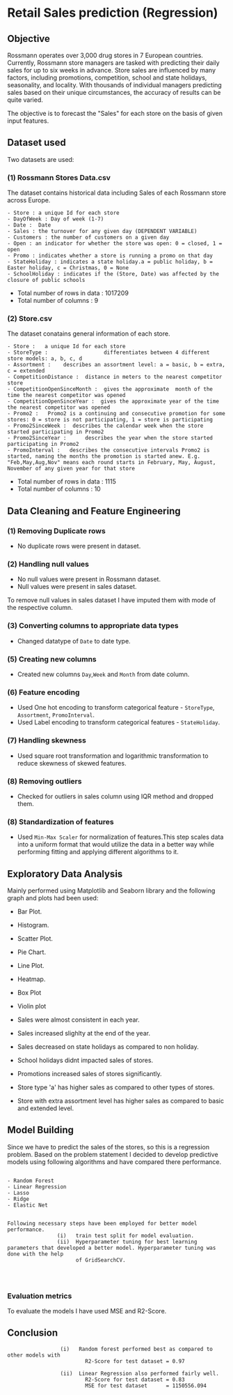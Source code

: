 # Retail Sales prediction (Regression)


## Objective
Rossmann operates over 3,000 drug stores in 7 European countries. Currently, Rossmann store managers are tasked with predicting their daily sales for up to six weeks in advance. Store sales are influenced by many factors, including promotions, competition, school and state holidays, seasonality, and locality. With thousands of individual managers predicting sales based on their unique circumstances, the accuracy of results can be quite varied.

 The objective is to forecast the "Sales" for each store on the basis of given input features.
## Dataset used

Two datasets are used:

### (1) Rossmann Stores Data.csv 
 The dataset contains historical data including Sales of each Rossmann store across Europe.

```
- Store : a unique Id for each store
- DayOfWeek : Day of week (1-7)
- Date :  Date    
- Sales : the turnover for any given day (DEPENDENT VARIABLE)         
- Customers : the number of customers on a given day  
- Open : an indicator for whether the store was open: 0 = closed, 1 = open         
- Promo : indicates whether a store is running a promo on that day       
- StateHoliday : indicates a state holiday.a = public holiday, b = Easter holiday, c = Christmas, 0 = None
- SchoolHoliday : indicates if the (Store, Date) was affected by the closure of public schools

```

- Total number of rows in data : 1017209
- Total number of columns : 9


### (2) Store.csv

The dataset conatains general information of each store.

```
- Store :   a unique Id for each store                 
- StoreType :                  differentiates between 4 different store models: a, b, c, d 
- Assortment :    describes an assortment level: a = basic, b = extra, c = extended              
- CompetitionDistance :  distance in meters to the nearest competitor store    
- CompetitionOpenSinceMonth :  gives the approximate  month of the time the nearest competitor was opened
- CompetitionOpenSinceYear :  gives the approximate year of the time the nearest competitor was opened            
- Promo2 :   Promo2 is a continuing and consecutive promotion for some stores: 0 = store is not participating, 1 = store is participating                   
- Promo2SinceWeek :  describes the calendar week when the store started participating in Promo2         
- Promo2SinceYear :      describes the year when the store started participating in Promo2      
- PromoInterval :   describes the consecutive intervals Promo2 is started, naming the months the promotion is started anew. E.g. "Feb,May,Aug,Nov" means each round starts in February, May, August, November of any given year for that store         

```

- Total number of rows in data : 1115
- Total number of columns : 10
## Data Cleaning and Feature Engineering

### (1) Removing Duplicate rows
- No duplicate rows were present in dataset.

### (2) Handling null values
- No null values were present in Rossmann dataset.  
- Null values were present in sales dataset.

To remove null values in sales dataset I have imputed them with mode of the respective column.


### (3) Converting columns to appropriate data types

- Changed datatype of `Date` to date type. 

### (5) Creating new columns
- Created new columns `Day`,`Week` and `Month` from date column.


### (6) Feature encoding
- Used One hot encoding to transform categorical feature - `StoreType`, `Assortment`, `PromoInterval`.
- Used Label encoding to transform categorical features - `StateHoliday`.

### (7) Handling skewness
- Used square root transformation and logarithmic transformation to reduce skewness of skewed features.

### (8) Removing outliers
- Checked for outliers in sales column using IQR method and dropped them.

### (8) Standardization of features
- Used `Min-Max Scaler` for normalization of features.This step scales data into a uniform format that would utilize the data in a better way while performing fitting and applying different algorithms to it. 

## Exploratory Data Analysis

Mainly performed using Matplotlib and Seaborn library and the following graph and plots had been used:
  - Bar Plot.
  - Histogram.
  - Scatter Plot.
  - Pie Chart.
  - Line Plot.
  - Heatmap.
  - Box Plot
  - Violin plot
             


- Sales were almost consistent in each year.
- Sales increased slighlty at the end of the year.
- Sales decreased on state holidays as compared to non holiday.
- School holidays didnt impacted sales of stores.
- Promotions increased sales of stores significantly.
- Store type 'a' has higher sales as compared to other types of stores.
- Store with extra assortment level has higher sales as compared to basic and extended level.


## Model Building


Since we have to predict the sales of the stores, so this is a regression problem. Based on the problem statement  I decided to develop predictive models using following algorithms and have compared there performance.
```

- Random Forest
- Linear Regression
- Lasso
- Ridge
- Elastic Net


Following necessary steps have been employed for better model performance.
                (i)   train test split for model evaluation.
                (ii)  Hyperparameter tuning for best learning parameters that developed a better model. Hyperparameter tuning was done with the help
                      of GridSearchCV.
                      
                      
                  
```


### Evaluation metrics

To evaluate the models I have used MSE and R2-Score.


## Conclusion

```
                 (i)   Random forest performed best as compared to other models with
                         R2-Score for test dataset = 0.97
                         
                 (ii)  Linear Regression also performed fairly well.
                         R2-Score for test dataset = 0.83
                         MSE for test dataset      = 1150556.094
                          
                 
           

```

